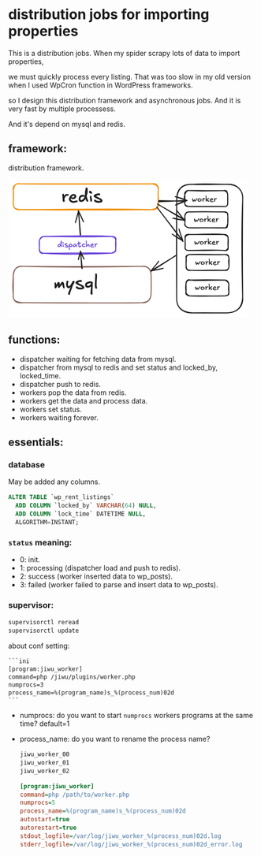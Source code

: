 # distribution jobs for importing properties

This is a distribution jobs. When my spider scrapy lots of data to import properties,

we must quickly process every listing. That was too slow in my old version when I used WpCron function in WordPress frameworks.

so I design this distribution framework and asynchronous jobs. And it is very fast by multiple processess.

And it's depend on mysql and redis.

## framework:

distribution framework.

![djobs](djobs.png)

## functions:

- dispatcher waiting for fetching data from mysql.
- dispatcher from mysql to redis and set status and locked_by, locked_time.
- dispatcher push to redis.
- workers pop the data from redis.
- workers get the data and process data.
- workers set status.
- workers waiting forever.

## essentials:

### database

May be added any columns. 

```sql
ALTER TABLE `wp_rent_listings`
  ADD COLUMN `locked_by` VARCHAR(64) NULL,
  ADD COLUMN `lock_time` DATETIME NULL,
  ALGORITHM=INSTANT;
```

### `status` meaning:

- 0: init.
- 1: processing (dispatcher load and push to redis).
- 2: success (worker inserted data to wp_posts).
- 3: failed (worker failed to parse and insert data to wp_posts).

### supervisor:

```bash
supervisorctl reread
supervisorctl update
```

about conf setting:

    ```ini
    [program:jiwu_worker]
    command=php /jiwu/plugins/worker.php
    numprocs=3
    process_name=%(program_name)s_%(process_num)02d
    ```

- numprocs: do you want to start `numprocs` workers programs at the same time? default=1
- process_name: do you want to rename the process name?

    ```bash
    jiwu_worker_00
    jiwu_worker_01
    jiwu_worker_02
    ```
  
    ```ini
    [program:jiwu_worker]
    command=php /path/to/worker.php
    numprocs=5
    process_name=%(program_name)s_%(process_num)02d
    autostart=true
    autorestart=true
    stdout_logfile=/var/log/jiwu_worker_%(process_num)02d.log
    stderr_logfile=/var/log/jiwu_worker_%(process_num)02d_error.log
    ```